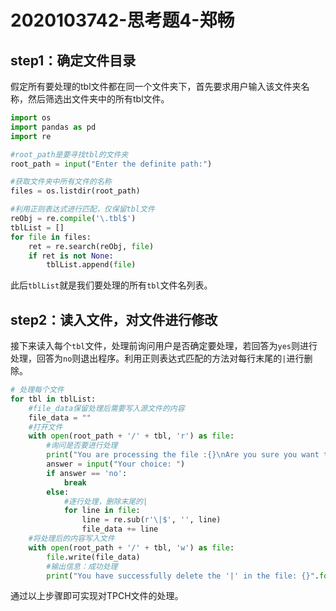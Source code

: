 # 2020103742-思考题4-郑畅

## step1：确定文件目录

假定所有要处理的tbl文件都在同一个文件夹下，首先要求用户输入该文件夹名称，然后筛选出文件夹中的所有tbl文件。

```python
import os
import pandas as pd
import re

#root_path是要寻找tbl的文件夹
root_path = input("Enter the definite path:")

#获取文件夹中所有文件的名称
files = os.listdir(root_path)

#利用正则表达式进行匹配，仅保留tbl文件
reObj = re.compile('\.tbl$')
tblList = []
for file in files:
    ret = re.search(reObj, file)
    if ret is not None:
        tblList.append(file)
```

此后`tblList`就是我们要处理的所有`tbl`文件名列表。

## step2：读入文件，对文件进行修改

接下来读入每个`tbl`文件，处理前询问用户是否确定要处理，若回答为`yes`则进行处理，回答为`no`则退出程序。利用正则表达式匹配的方法对每行末尾的`|`进行删除。

```python
# 处理每个文件
for tbl in tblList:
    #file_data保留处理后需要写入源文件的内容
    file_data = ""
    #打开文件
    with open(root_path + '/' + tbl, 'r') as file:
        #询问是否要进行处理
        print("You are processing the file :{}\nAre you sure you want to proceed?(yes/no)".format(tbl))
        answer = input("Your choice: ")
        if answer == 'no':
            break
        else:
            #逐行处理，删除末尾的|
            for line in file: 
                line = re.sub(r'\|$', '', line)
                file_data += line
    #将处理后的内容写入文件
    with open(root_path + '/' + tbl, 'w') as file:
        file.write(file_data)
        #输出信息：成功处理
        print("You have successfully delete the '|' in the file: {}".format(tbl))
```

通过以上步骤即可实现对TPCH文件的处理。